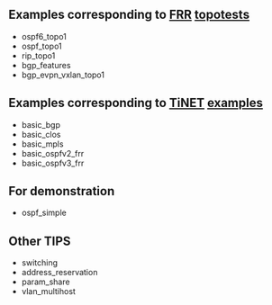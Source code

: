 ## Examples corresponding to [FRR](https://frrouting.org/) [topotests](https://github.com/FRRouting/frr/tree/master/tests/topotests/)

- ospf6_topo1
- ospf_topo1
- rip_topo1
- bgp_features
- bgp_evpn_vxlan_topo1


## Examples corresponding to [TiNET](https://github.com/tinynetwork/tinet) [examples](https://github.com/tinynetwork/tinet/tree/master/examples)

- basic_bgp
- basic_clos
- basic_mpls
- basic_ospfv2_frr
- basic_ospfv3_frr


## For demonstration

- ospf_simple


## Other TIPS

- switching
- address_reservation
- param_share
- vlan_multihost

